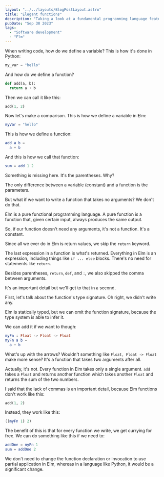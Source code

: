 ```yaml
---
layout: "../../layouts/BlogPostLayout.astro"
title: "Elegant functions"
description: "Taking a look at a fundamental programming language feature from a different perspective."
pubDate: "Sep 30 2023"
tags:
  - "Software development"
  - "Elm"
---
```


When writing code, how do we define a variable? This is how it's done in Python:

```py
my_var = "hello"
```

And how do we define a function?

```py
def add(a, b):
  return a + b
```

Then we can call it like this:

```py
add(1, 2)
```

Now let's make a comparison. This is how we define a variable in Elm:

```elm
myVar = "hello"
```

This is how we define a function:

```elm
add a b =
  a + b
```

And this is how we call that function:

```elm
sum = add 1 2
```

Something is missing here. It's the parentheses. Why?

The only difference between a variable (constant) and a function is the parameters.

But what if we want to write a function that takes no arguments? We don't do that.

Elm is a pure functional programming language. A pure function is a function that, given certain input, always produces the same output.

So, if our function doesn't need any arguments, it's not a function. It's a constant.

Since all we ever do in Elm is return values, we skip the `return` keyword.

The last expression in a function is what's returned. Everything in Elm is an expression, including things like `if ... else` blocks. There's no need for statements like `return`.

Besides parentheses, `return`, `def`, and `:`, we also skipped the comma between arguments.

It's an important detail but we'll get to that in a second.

First, let's talk about the function's type signature. Oh right, we didn't write any.

Elm is statically typed, but we can omit the function signature, because the type system is able to infer it.

We can add it if we want to though:

```elm
myFn : Float -> Float -> Float
myFn a b =
  a + b
```

What's up with the arrows? Wouldn't something like `Float, Float -> Float` make more sense? It's a function that takes two arguments after all.

Actually, it's not. Every function in Elm takes only a single argument. `add` takes a `Float` and returns another function which takes another `Float` and returns the sum of the two numbers.

I said that the lack of commas is an important detail, because Elm functions don't work like this:

```py
add(1, 2)
```

Instead, they work like this:

```elm
((myFn 1) 2)
```

The benefit of this is that for every function we write, we get currying for free. We can do something like this if we need to:

```elm
addOne = myFn 1
sum = addOne 2
```

We don't need to change the function declaration or invocation to use partial application in Elm, whereas in a language like Python, it would be a significant change.
